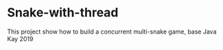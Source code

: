# Snake-with-thread
This project show how to build a concurrent multi-snake game, base Java
Kay 2019
